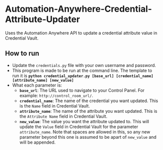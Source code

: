 # Automation-Anywhere-Credential-Attribute-Updater
Uses the Automation Anywhere API to update a credential attribute value in Credential Vault.

## How to run
- Update the `credentials.py` file with your own username and password.
- This program is made to be run at the command line. The template to run it is **`python credential_updater.py [base_url] [credential_name] [attribute_name] [new_value]`**
- What each parameter is:
  - **`base_url`**: The URL used to navigate to your Control Panel. For example: `http://control_room_url/`.
  - **`credential_name`**: The name of the credential you want updated. This is the `Name` field in Credential Vault.
  - **`attribute_name`**: The name of the attribute you want updated. This is the `Attribute Name` field in Credential Vault.
  - **`new_value`**: The value you want the attribute updated to. This will update the `Value` field in Credential Vault for the parameter `attribute_name`. Note that spaces are allowed in this, so any new parameter beyond this one is assumed to be apart of `new_value` and will be appended.
